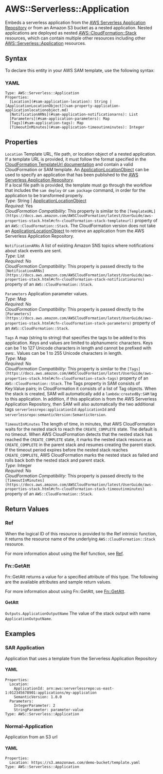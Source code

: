 # AWS::Serverless::Application<a name="sam-resource-application"></a>

Embeds a serverless application from the [AWS Serverless Application Repository](https://serverlessrepo.aws.amazon.com/applications) or from an Amazon S3 bucket as a nested application\. Nested applications are deployed as nested [AWS::CloudFormation::Stack](https://docs.aws.amazon.com/AWSCloudFormation/latest/UserGuide/aws-resource-cloudformation-stack.html) resources, which can contain multiple other resources including other [AWS::Serverless::Application](#sam-resource-application) resources\.

## Syntax<a name="sam-resource-application-syntax"></a>

To declare this entity in your AWS SAM template, use the following syntax:

### YAML<a name="sam-resource-application-syntax.yaml"></a>

```
Type: AWS::Serverless::Application
Properties:
  [Location](#sam-application-location): String | [ApplicationLocationObject](sam-property-application-applicationlocationobject.md)
  [NotificationARNs](#sam-application-notificationarns): List
  [Parameters](#sam-application-parameters): Map
  [Tags](#sam-application-tags): Map
  [TimeoutInMinutes](#sam-application-timeoutinminutes): Integer
```

## Properties<a name="sam-resource-application-properties"></a>

 `Location`   <a name="sam-application-location"></a>
Template URL, file path, or location object of a nested application\.  
If a template URL is provided, it must follow the format specified in the [CloudFormation TemplateUrl documentation](https://docs.aws.amazon.com/AWSCloudFormation/latest/UserGuide/aws-properties-stack.html#cfn-cloudformation-stack-templateurl) and contain a valid CloudFormation or SAM template\. An [ApplicationLocationObject](sam-property-application-applicationlocationobject.md) can be used to specify an application that has been published to the [AWS Serverless Application Repository](https://docs.aws.amazon.com/serverlessrepo/latest/devguide/what-is-serverlessrepo.html)\.  
If a local file path is provided, the template must go through the workflow that includes the `sam deploy` or `sam package` command, in order for the application to be transformed properly\.  
*Type*: String \| [ApplicationLocationObject](sam-property-application-applicationlocationobject.md)  
*Required*: Yes  
*CloudFormation Compatibility*: This property is similar to the `[TemplateURL](https://docs.aws.amazon.com/AWSCloudFormation/latest/UserGuide/aws-properties-stack.html#cfn-cloudformation-stack-templateurl)` property of an `AWS::CloudFormation::Stack`\. The CloudFormation version does not take an [ApplicationLocationObject](sam-property-application-applicationlocationobject.md) to retrieve an application from the AWS Serverless Application Repository\.

 `NotificationARNs`   <a name="sam-application-notificationarns"></a>
A list of existing Amazon SNS topics where notifications about stack events are sent\.  
*Type*: List  
*Required*: No  
*CloudFormation Compatibility*: This property is passed directly to the `[NotificationARNs](https://docs.aws.amazon.com/AWSCloudFormation/latest/UserGuide/aws-properties-stack.html#cfn-cloudformation-stack-notificationarns)` property of an `AWS::CloudFormation::Stack`\.

 `Parameters`   <a name="sam-application-parameters"></a>
Application parameter values\.  
*Type*: Map  
*Required*: No  
*CloudFormation Compatibility*: This property is passed directly to the `[Parameters](https://docs.aws.amazon.com/AWSCloudFormation/latest/UserGuide/aws-properties-stack.html#cfn-cloudformation-stack-parameters)` property of an `AWS::CloudFormation::Stack`\.

 `Tags`   <a name="sam-application-tags"></a>
A map \(string to string\) that specifies the tags to be added to this application\. Keys and values are limited to alphanumeric characters\. Keys can be 1 to 127 Unicode characters in length and cannot be prefixed with aws:\. Values can be 1 to 255 Unicode characters in length\.  
*Type*: Map  
*Required*: No  
*CloudFormation Compatibility*: This property is similar to the `[Tags](https://docs.aws.amazon.com/AWSCloudFormation/latest/UserGuide/aws-properties-stack.html#cfn-cloudformation-stack-tags)` property of an `AWS::CloudFormation::Stack`\. The Tags property in SAM consists of Key:Value pairs; in CloudFormation it consists of a list of Tag objects\. When the stack is created, SAM will automatically add a `lambda:createdBy:SAM` tag to this application\. In addition, if this application is from the AWS Serverless Application Repository, then SAM will also automatically the two additional tags `serverlessrepo:applicationId:ApplicationId` and `serverlessrepo:semanticVersion:SemanticVersion`\.

 `TimeoutInMinutes`   <a name="sam-application-timeoutinminutes"></a>
The length of time, in minutes, that AWS CloudFormation waits for the nested stack to reach the `CREATE_COMPLETE` state\. The default is no timeout\. When AWS CloudFormation detects that the nested stack has reached the `CREATE_COMPLETE` state, it marks the nested stack resource as `CREATE_COMPLETE` in the parent stack and resumes creating the parent stack\. If the timeout period expires before the nested stack reaches `CREATE_COMPLETE`, AWS CloudFormation marks the nested stack as failed and rolls back both the nested stack and parent stack\.  
*Type*: Integer  
*Required*: No  
*CloudFormation Compatibility*: This property is passed directly to the `[TimeoutInMinutes](https://docs.aws.amazon.com/AWSCloudFormation/latest/UserGuide/aws-properties-stack.html#cfn-cloudformation-stack-timeoutinminutes)` property of an `AWS::CloudFormation::Stack`\.

## Return Values<a name="sam-resource-application-return-values"></a>

### Ref<a name="sam-resource-application-return-values-ref"></a>

When the logical ID of this resource is provided to the Ref intrinsic function, it returns the resource name of the underlying `AWS::CloudFormation::Stack` resource\.

For more information about using the Ref function, see [Ref](https://docs.aws.amazon.com/AWSCloudFormation/latest/UserGuide/intrinsic-function-reference-ref.html)\. 

### Fn::GetAtt<a name="sam-resource-application-return-values-fn--getatt"></a>

Fn::GetAtt returns a value for a specified attribute of this type\. The following are the available attributes and sample return values\. 

For more information about using Fn::GetAtt, see [Fn::GetAtt](https://docs.aws.amazon.com/AWSCloudFormation/latest/UserGuide/intrinsic-function-reference-getatt.html)\. 

#### GetAtt<a name="sam-resource-application-return-values-fn--getatt-fn--getatt"></a>

`Outputs.ApplicationOutputName`  <a name="Outputs.ApplicationOutputName-fn::getatt"></a>
The value of the stack output with name `ApplicationOutputName`\.

## Examples<a name="sam-resource-application--examples"></a>

### SAR Application<a name="sam-resource-application--examples--sar-application"></a>

Application that uses a template from the Serverless Application Repository

#### YAML<a name="sam-resource-application--examples--sar-application--yaml"></a>

```
Properties:
  Location:
    ApplicationId: arn:aws:serverlessrepo:us-east-1:012345678901:applications/my-application
    SemanticVersion: 1.0.0
  Parameters:
    IntegerParameter: 2
    StringParameter: parameter-value
Type: AWS::Serverless::Application
```

### Normal\-Application<a name="sam-resource-application--examples--normal-application"></a>

Application from an S3 url

#### YAML<a name="sam-resource-application--examples--normal-application--yaml"></a>

```
Properties:
  Location: https://s3.amazonaws.com/demo-bucket/template.yaml
Type: AWS::Serverless::Application
```